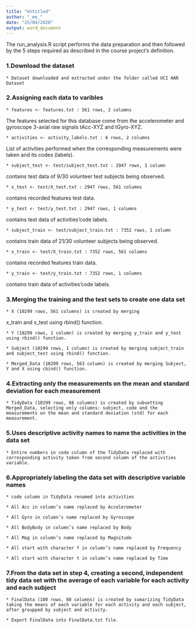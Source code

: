 ```yaml
---
title: "Untitled"
author: "_me_"
date: "25/04/2020"
output: word_document
---
```


The run_analysis.R script performs the data preparation and then followed by the 5 steps required as described in the course project’s definition.
  ### 1.Download the dataset
    * Dataset downloaded and extracted under the folder called UCI HAR Dataset

  ### 2.Assigning each data to varibles
    * features <- features.txt : 561 rows, 2 columns
The features selected for this database come from the accelerometer and gyroscope 3-axial raw signals tAcc-XYZ and tGyro-XYZ.

    * activities <- activity_labels.txt : 6 rows, 2 columns
List of activities performed when the corresponding measurements were taken and its codes (labels).

    * subject_test <- test/subject_test.txt : 2947 rows, 1 column
contains test data of 9/30 volunteer test subjects being observed.

    * x_test <- test/X_test.txt : 2947 rows, 561 columns
contains recorded features test data.

    * y_test <- test/y_test.txt : 2947 rows, 1 columns
contains test data of activities’code labels.

    * subject_train <- test/subject_train.txt : 7352 rows, 1 column
contains train data of 21/30 volunteer subjects being observed.

    * x_train <- test/X_train.txt : 7352 rows, 561 columns
contains recorded features train data.

    * y_train <- test/y_train.txt : 7352 rows, 1 columns
contains train data of activities’code labels.

  ### 3.Merging the training and the test sets to create one data set
    * X (10299 rows, 561 columns) is created by merging 
x_train and x_test using rbind() function.

    * Y (10299 rows, 1 column) is created by merging y_train and y_test using rbind() function.

    * Subject (10299 rows, 1 column) is created by merging subject_train and subject_test using rbind() function.
  
    * Merged_Data (10299 rows, 563 column) is created by merging Subject, Y and X using cbind() function.

  ### 4.Extracting only the measurements on the mean and standard deviation for each measurement
    * TidyData (10299 rows, 88 columns) is created by subsetting Merged_Data, selecting only columns: subject, code and the measurements on the mean and standard deviation (std) for each measurement.

  ### 5.Uses descriptive activity names to name the activities in the data set
    * Entire numbers in code column of the TidyData replaced with corresponding activity taken from second column of the activities variable.

  ### 6.Appropriately labeling the data set with descriptive variable names
    * code column in TidyData renamed into activities

    * All Acc in column’s name replaced by Accelerometer

    * All Gyro in column’s name replaced by Gyroscope

    * All BodyBody in column’s name replaced by Body

    * All Mag in column’s name replaced by Magnitude

    * All start with character f in column’s name replaced by Frequency

    * All start with character t in column’s name replaced by Time

  ### 7.From the data set in step 4, creating a second, independent tidy data set with the average of each variable for each activity and each subject

    * FinalData (180 rows, 88 columns) is created by sumarizing TidyData taking the means of each variable for each activity and each subject, after groupped by subject and activity.

    * Export FinalData into FinalData.txt file.

